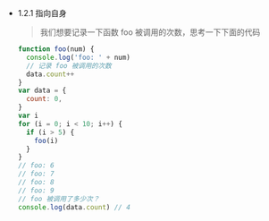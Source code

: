 - 1.2.1 指向自身
  
  > 我们想要记录一下函数 foo 被调用的次数，思考一下下面的代码
  
  ```js
  function foo(num) {
    console.log('foo: ' + num)
    // 记录 foo 被调用的次数
    data.count++
  }
  var data = {
    count: 0,
  }
  var i
  for (i = 0; i < 10; i++) {
    if (i > 5) {
      foo(i)
    }
  }
  // foo: 6
  // foo: 7
  // foo: 8
  // foo: 9
  // foo 被调用了多少次？
  console.log(data.count) // 4
  ```